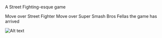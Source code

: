 A Street Fighting-esque game

Move over Street Fighter
Move over Super Smash Bros
Fellas the game has arrived


![Alt text](finalboss.png?raw=true "Optional Title")